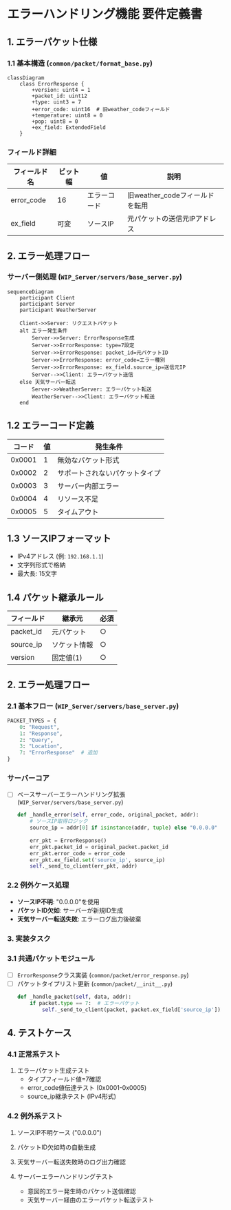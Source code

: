 # エラーハンドリング機能 要件定義書

## 1. エラーパケット仕様
### 1.1 基本構造 (`common/packet/format_base.py`)
```mermaid
classDiagram
    class ErrorResponse {
        +version: uint4 = 1
        +packet_id: uint12
        +type: uint3 = 7
        +error_code: uint16  # 旧weather_codeフィールド
        +temperature: uint8 = 0
        +pop: uint8 = 0
        +ex_field: ExtendedField
    }
```

### フィールド詳細
| フィールド名   | ビット幅 | 値            | 説明 |
|----------------|----------|---------------|------|
| error_code     | 16       | エラーコード  | 旧weather_codeフィールドを転用 |
| ex_field       | 可変     | ソースIP      | 元パケットの送信元IPアドレス |

## 2. エラー処理フロー
### サーバー側処理 (`WIP_Server/servers/base_server.py`)
```mermaid
sequenceDiagram
    participant Client
    participant Server
    participant WeatherServer

    Client->>Server: リクエストパケット
    alt エラー発生条件
        Server->>Server: ErrorResponse生成
        Server->>ErrorResponse: type=7設定
        Server->>ErrorResponse: packet_id=元パケットID
        Server->>ErrorResponse: error_code=エラー種別
        Server->>ErrorResponse: ex_field.source_ip=送信元IP
        Server-->>Client: エラーパケット送信
    else 天気サーバー転送
        Server->>WeatherServer: エラーパケット転送
        WeatherServer-->>Client: エラーパケット転送
    end
```

## 1.2 エラーコード定義
| コード | 値 | 発生条件 |
|--------|----|----------|
| 0x0001 | 1 | 無効なパケット形式 |
| 0x0002 | 2 | サポートされないパケットタイプ |
| 0x0003 | 3 | サーバー内部エラー |
| 0x0004 | 4 | リソース不足 |
| 0x0005 | 5 | タイムアウト |

## 1.3 ソースIPフォーマット
- IPv4アドレス (例: `192.168.1.1`)
- 文字列形式で格納
- 最大長: 15文字

## 1.4 パケット継承ルール
| フィールド | 継承元 | 必須 |
|------------|--------|------|
| packet_id | 元パケット | ○ |
| source_ip | ソケット情報 | ○ |
| version | 固定値(1) | ○ |

## 2. エラー処理フロー
### 2.1 基本フロー (`WIP_Server/servers/base_server.py`)
  ```python
  PACKET_TYPES = {
      0: "Request",
      1: "Response",
      2: "Query",
      3: "Location",
      7: "ErrorResponse"  # 追加
  }
  ```

### サーバーコア
- [ ] ベースサーバーエラーハンドリング拡張 (`WIP_Server/servers/base_server.py`)
  ```python
  def _handle_error(self, error_code, original_packet, addr):
      # ソースIP取得ロジック
      source_ip = addr[0] if isinstance(addr, tuple) else "0.0.0.0"
      
      err_pkt = ErrorResponse()
      err_pkt.packet_id = original_packet.packet_id
      err_pkt.error_code = error_code
      err_pkt.ex_field.set('source_ip', source_ip)
      self._send_to_client(err_pkt, addr)
  ```
  
### 2.2 例外ケース処理
- **ソースIP不明**: "0.0.0.0"を使用
- **パケットID欠如**: サーバーが新規ID生成
- **天気サーバー転送失敗**: エラーログ出力後破棄

### 3. 実装タスク
### 3.1 共通パケットモジュール
- [ ] `ErrorResponse`クラス実装 (`common/packet/error_response.py`)
- [ ] パケットタイプリスト更新 (`common/packet/__init__.py`)
  ```python
  def _handle_packet(self, data, addr):
      if packet.type == 7:  # エラーパケット
          self._send_to_client(packet, packet.ex_field['source_ip'])
  ```

## 4. テストケース
### 4.1 正常系テスト
1. エラーパケット生成テスト
   - タイプフィールド値=7確認
   - error_code値伝達テスト (0x0001-0x0005)
   - source_ip継承テスト (IPv4形式)

### 4.2 例外系テスト
1. ソースIP不明ケース ("0.0.0.0")
2. パケットID欠如時の自動生成
3. 天気サーバー転送失敗時のログ出力確認

2. サーバーエラーハンドリングテスト
   - 意図的エラー発生時のパケット送信確認
   - 天気サーバー経由のエラーパケット転送テスト